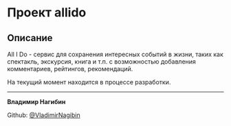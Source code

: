 # Проект allido

## Описание
All I Do - сервис для сохранения интересных событий в жизни, таких как спектакль, экскурсия, книга и т.п. с возможностью добавления комментариев, рейтингов, рекомендаций.

На текущий момент находится в процессе разработки.
____

**Владимир Нагибин** 

Github: [@VladimirNagibin](https://github.com/VladimirNagibin/)
